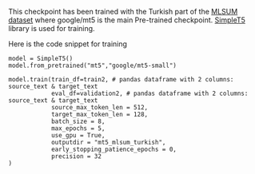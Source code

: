 This checkpoint has been trained with the Turkish part of the [MLSUM dataset](https://huggingface.co/datasets/mlsum) where google/mt5 is the main Pre-trained checkpoint. [SimpleT5](https://github.com/Shivanandroy/simpleT5) library is used for training. 

Here is the code snippet for training

```
model = SimpleT5()
model.from_pretrained("mt5","google/mt5-small")

model.train(train_df=train2, # pandas dataframe with 2 columns: source_text & target_text
            eval_df=validation2, # pandas dataframe with 2 columns: source_text & target_text
            source_max_token_len = 512, 
            target_max_token_len = 128,
            batch_size = 8,
            max_epochs = 5,
            use_gpu = True,
            outputdir = "mt5_mlsum_turkish",
            early_stopping_patience_epochs = 0,
            precision = 32
)
```
